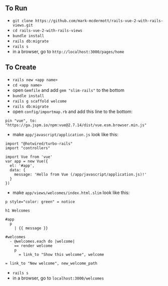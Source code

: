 ## To Run
- `git clone https://github.com/mark-mcdermott/rails-vue-2-with-rails-views.git`
- `cd rails-vue-2-with-rails-views`
- `bundle install`
- `rails db:migrate`
- `rails s`
- in a browser, go to `http://localhost:3000/pages/home`

## To Create
- `rails new <app name>`
- `cd <app name>`
- open `Gemfile` and add `gem "slim-rails"` to the bottom
- `bundle install`
- `rails g scaffold welcome`
- `rails db:migrate`
- open `config/importmap.rb` and add this line to the bottom:
```
pin "vue", to: "https://ga.jspm.io/npm:vue@2.7.14/dist/vue.esm.browser.min.js"
```
- make `app/javascript/application.js` look like this:
```
import "@hotwired/turbo-rails"
import "controllers"

import Vue from 'vue'
var app = new Vue({
  el: '#app',
  data: {
    message: 'Hello from Vue (/app/javascript/application.js)!'
  }
})
```
- make `app/views/welcomes/index.html.slim` look like this:
```
p style="color: green" = notice

h1 Welcomes

#app
  p
    | {{ message }}

#welcomes
  - @welcomes.each do |welcome|
    == render welcome
    p
      = link_to "Show this welcome", welcome

= link_to "New welcome", new_welcome_path

```
- `rails s`
- in a browser, go to `localhost:3000/welcomes`